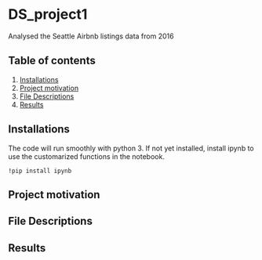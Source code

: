 # DS_project1
 Analysed the Seattle Airbnb listings data from 2016
## **Table of contents**
1. [Installations](#header-name)
2. [Project motivation](#header-name)
3. [File Descriptions](#header-name)
4. [Results](#header-name)
## **Installations**
The code will run smoothly with python 3.
If not yet installed, install ipynb to use the customarized functions in the notebook.
 ```
 !pip install ipynb
 
 ```
## **Project motivation**

## **File Descriptions**
## **Results**

